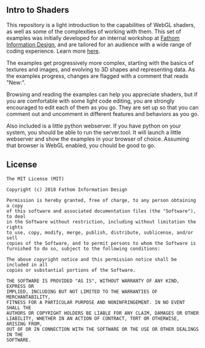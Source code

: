 ## Intro to Shaders

This repository is a light introduction to the capabilities of WebGL shaders, as well as some of the complexities of working with them. This set of examples was initially developed for an internal workshop at <a href="https://fathom.info">Fathom Information Design</a>, and are tailored for an audience with a wide range of coding experience. Learn more <a href="https://medium.com/p/cb8ca9678c06/edit">here</a>. 

The examples get progressively more complex, starting with the basics of textures and images, and evolving to 3D shapes and representing data. As the examples progress, changes are flagged with a comment that reads "New:".

Browsing and reading the examples can help you appreciate shaders, but if you are comfortable with some light code editing, you are strongly encouraged to edit each of them as you go. They are set up so that you can comment out and uncomment in different features and behaviors as you go.

Also included is a little python webserver. If you have python on your system, you should be able to run the server.tool. It will launch a little webserver and show the examples in your browser of choice. Assuming that browser is WebGL enabled, you chould be good to go.


## License
```
The MIT License (MIT)

Copyright (c) 2018 Fathom Information Design

Permission is hereby granted, free of charge, to any person obtaining a copy
of this software and associated documentation files (the "Software"), to deal
in the Software without restriction, including without limitation the rights
to use, copy, modify, merge, publish, distribute, sublicense, and/or sell
copies of the Software, and to permit persons to whom the Software is
furnished to do so, subject to the following conditions:

The above copyright notice and this permission notice shall be included in all
copies or substantial portions of the Software.

THE SOFTWARE IS PROVIDED "AS IS", WITHOUT WARRANTY OF ANY KIND, EXPRESS OR
IMPLIED, INCLUDING BUT NOT LIMITED TO THE WARRANTIES OF MERCHANTABILITY,
FITNESS FOR A PARTICULAR PURPOSE AND NONINFRINGEMENT. IN NO EVENT SHALL THE
AUTHORS OR COPYRIGHT HOLDERS BE LIABLE FOR ANY CLAIM, DAMAGES OR OTHER
LIABILITY, WHETHER IN AN ACTION OF CONTRACT, TORT OR OTHERWISE, ARISING FROM,
OUT OF OR IN CONNECTION WITH THE SOFTWARE OR THE USE OR OTHER DEALINGS IN THE
SOFTWARE.
```

